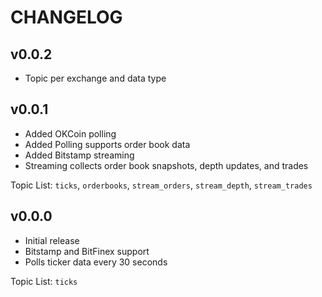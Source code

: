 CHANGELOG
=========


v0.0.2
------

* Topic per exchange and data type


v0.0.1
------

* Added OKCoin polling
* Added Polling supports order book data
* Added Bitstamp streaming
* Streaming collects order book snapshots, depth updates, and trades

Topic List: `ticks`, `orderbooks`, `stream_orders`, `stream_depth`, `stream_trades`


v0.0.0
------

* Initial release
* Bitstamp and BitFinex support
* Polls ticker data every 30 seconds

Topic List: `ticks`
